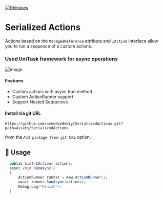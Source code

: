  [![Releases](https://img.shields.io/github/release/avmedvedskiy/SerializedActions.svg)](https://github.com/avmedvedskiy/SerializedActions/releases)

# Serialized Actions
Actions based on the `ManagedReference` attribute and `IAction` interface allow you to run a sequence of a custom actions.

### Used UniTask framework for async operations

![image](https://user-images.githubusercontent.com/17832838/142039615-e25db621-9360-4155-a66c-afffa5546291.png)


#### Features
 - Custom actions with async Run method
 - Custom ActionRunner support 
 - Support Nested Sequences

#### Install via git URL

`https://github.com/avmedvedskiy/SerializedActions.git?path=Assets/SerializedActions`

from the `Add package from git URL` option.

## 🔰 Usage

```cs
  public List<IAction> actions;
  async void RunAsync()
  {
      ActionRunner runner = new ActionRunner();
      await runner.RunAsync(actions);
      Debug.Log("Finish");
  }
```
